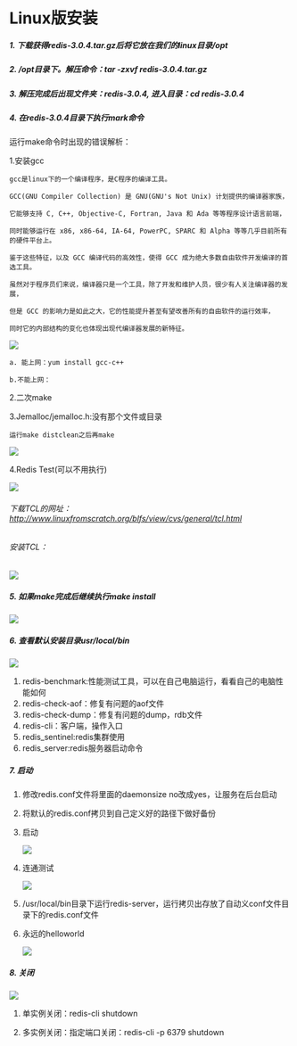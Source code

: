 # Linux版安装
#####  1. 下载获得redis-3.0.4.tar.gz后将它放在我们的linux目录/opt 
#####  2. /opt目录下。解压命令：tar -zxvf redis-3.0.4.tar.gz
#####  3. 解压完成后出现文件夹：redis-3.0.4,  进入目录：cd redis-3.0.4
#####  4. 在redis-3.0.4目录下执行mark命令
运行make命令时出现的错误解析：

1.安装gcc

    gcc是linux下的一个编译程序，是C程序的编译工具。

    GCC(GNU Compiler Collection) 是 GNU(GNU's Not Unix) 计划提供的编译器家族，

    它能够支持 C, C++, Objective-C, Fortran, Java 和 Ada 等等程序设计语言前端，

    同时能够运行在 x86, x86-64, IA-64, PowerPC, SPARC 和 Alpha 等等几乎目前所有的硬件平台上。

    鉴于这些特征，以及 GCC 编译代码的高效性，使得 GCC 成为绝大多数自由软件开发编译的首选工具。

    虽然对于程序员们来说，编译器只是一个工具，除了开发和维护人员，很少有人关注编译器的发展，

    但是 GCC 的影响力是如此之大，它的性能提升甚至有望改善所有的自由软件的运行效率，

    同时它的内部结构的变化也体现出现代编译器发展的新特征。

   <img src="https://i.loli.net/2020/01/09/bAfZ9WvXkDLc2rM.png" >

    a. 能上网：yum install gcc-c++

    b.不能上网：

2.二次make

3.Jemalloc/jemalloc.h:没有那个文件或目录

    运行make distclean之后再make

   <img src="https://i.loli.net/2020/01/09/zsAIbGT8U1Puyfc.png" >


4.Redis Test(可以不用执行)

   <img src="https://i.loli.net/2020/01/09/Ah2XBED1vKMQt7H.png" >

###### 下载TCL的网址：http://www.linuxfromscratch.org/blfs/view/cvs/general/tcl.html

###### 安装TCL：
  <img src="https://i.loli.net/2020/01/09/VYHuMOydK2Fogwm.png" >


#####  5. 如果make完成后继续执行make install

<img src="https://i.loli.net/2020/01/09/jfDSrWU1TGZ5dCV.png" >

#####  6. 查看默认安装目录usr/local/bin

<img src="https://i.loli.net/2020/01/09/vQJDLVUHOcTP1Xm.png" >

1. redis-benchmark:性能测试工具，可以在自己电脑运行，看看自己的电脑性能如何
2. redis-check-aof：修复有问题的aof文件
3. redis-check-dump：修复有问题的dump，rdb文件
4. redis-cli：客户端，操作入口
5. redis_sentinel:redis集群使用
6. redis_server:redis服务器启动命令

##### 7. 启动
1. 修改redis.conf文件将里面的daemonsize no改成yes，让服务在后台启动

2. 将默认的redis.conf拷贝到自己定义好的路径下做好备份
3. 启动

   <img src="https://i.loli.net/2020/01/09/Hpyug43mNRLFK76.png" >

4. 连通测试

   <img src="https://i.loli.net/2020/01/09/ogUil1ETk3PwcRO.png" >

5. /usr/local/bin目录下运行redis-server，运行拷贝出存放了自动义conf文件目录下的redis.conf文件

6. 永远的helloworld

    <img src="https://i.loli.net/2020/01/09/HSuExRJ7zrnFbqT.png" >

##### 8. 关闭
    
<img src="https://i.loli.net/2020/01/09/jKb4H2mfEqcshDk.png" >

1. 单实例关闭：redis-cli shutdown

2. 多实例关闭：指定端口关闭：redis-cli -p 6379 shutdown